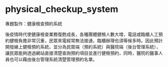 # physical_checkup_system
專題製作：健康檢查預約系統

後疫情時代使健康檢查業務復甦成⾧，各種團體健檢人數大增，電話或臨櫃人工預約健檢負擔非常沉重，民眾來電經常無法接通，臨櫃辦理也須等候多時。因此預計開發線上健檢預約系統，並分為民眾端（預約系統）與醫院端（後台管理系統），讓民眾能夠透過網站直接清楚查詢預約項目並進行健檢預約，同時，醫院的醫事人員也可以藉由後台管理系統清楚管理預約名單。
